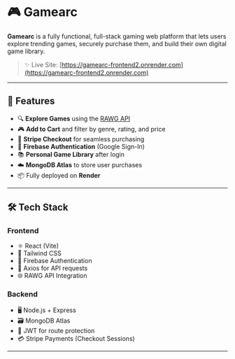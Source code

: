 # 🎮 Gamearc

**Gamearc** is a fully functional, full-stack gaming web platform that lets users explore trending games, securely purchase them, and build their own digital game library.

> ✨ Live Site: [https://gamearc-frontend2.onrender.com](https://gamearc-frontend2.onrender.com)

---


## 🚀 Features

- 🔍 **Explore Games** using the [RAWG API](https://rawg.io/apidocs)
- 🎮 **Add to Cart** and filter by genre, rating, and price
- 🛒 **Stripe Checkout** for seamless purchasing
- 🔐 **Firebase Authentication** (Google Sign-In)
- 📚 **Personal Game Library** after login
- ☁️ **MongoDB Atlas** to store user purchases
- 📦 Fully deployed on **Render**

---

## 🛠️ Tech Stack

### Frontend
- ⚛️ React (Vite)
- 🎨 Tailwind CSS
- 🔐 Firebase Authentication
- 🔗 Axios for API requests
- 🌐 RAWG API Integration

### Backend
- 🖥️ Node.js + Express
- 🗃️ MongoDB Atlas
- 🧾 JWT for route protection
- 💳 Stripe Payments (Checkout Sessions)

---


